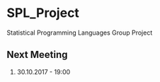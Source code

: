 # SPL_Project
Statistical Programming Languages Group Project

## Next Meeting

1. 30.10.2017 - 19:00
